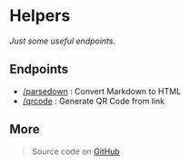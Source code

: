 # Helpers

_Just some useful endpoints._

## Endpoints

- [/parsedown](/parsedown) : Convert Markdown to HTML
- [/qrcode](/qrcode) : Generate QR Code from link

## More

> Source code on [GitHub](https://github.com/adrien-chinour/helpers)
